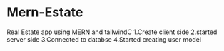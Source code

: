 # Mern-Estate
Real Estate app using MERN and tailwindC
1.Create client side 
2.started server side 
3.Connected to databse
4.Started creating user model
